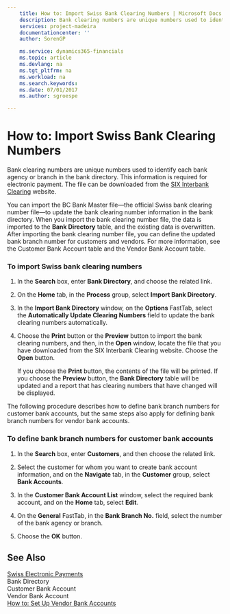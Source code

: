 ```yaml
---
    title: How to: Import Swiss Bank Clearing Numbers | Microsoft Docs
    description: Bank clearing numbers are unique numbers used to identify each bank agency or branch in the bank directory. This information is required for electronic payment. The file can be downloaded from the [SIX Interbank Clearing](http://go.microsoft.com/fwlink/?LinkId=145121) website.
    services: project-madeira
    documentationcenter: ''
    author: SorenGP

    ms.service: dynamics365-financials
    ms.topic: article
    ms.devlang: na
    ms.tgt_pltfrm: na
    ms.workload: na
    ms.search.keywords:
    ms.date: 07/01/2017
    ms.author: sgroespe

---
```

# How to: Import Swiss Bank Clearing Numbers
Bank clearing numbers are unique numbers used to identify each bank agency or branch in the bank directory. This information is required for electronic payment. The file can be downloaded from the [SIX Interbank Clearing](http://go.microsoft.com/fwlink/?LinkId=145121) website.  
  
 You can import the BC Bank Master file—the official Swiss bank clearing number file—to update the bank clearing number information in the bank directory. When you import the bank clearing number file, the data is imported to the **Bank Directory** table, and the existing data is overwritten. After importing the bank clearing number file, you can define the updated bank branch number for customers and vendors. For more information, see the Customer Bank Account table and the Vendor Bank Account table.  
  
### To import Swiss bank clearing numbers  
  
1.  In the **Search** box, enter **Bank Directory**, and choose the related link.  
  
2.  On the **Home** tab, in the **Process** group, select **Import Bank Directory**.  
  
3.  In the **Import Bank Directory** window, on the **Options** FastTab, select the **Automatically Update Clearing Numbers** field to update the bank clearing numbers automatically.  
  
4.  Choose the **Print** button or the **Preview** button to import the bank clearing numbers, and then, in the **Open** window, locate the file that you have downloaded from the SIX Interbank Clearing website. Choose the **Open** button.  
  
     If you choose the **Print** button, the contents of the file will be printed. If you choose the **Preview** button, the **Bank Directory** table will be updated and a report that has clearing numbers that have changed will be displayed.  
  
 The following procedure describes how to define bank branch numbers for customer bank accounts, but the same steps also apply for defining bank branch numbers for vendor bank accounts.  
  
### To define bank branch numbers for customer bank accounts  
  
1.  In the **Search** box, enter **Customers**, and then choose the related link.  
  
2.  Select the customer for whom you want to create bank account information, and on the **Navigate** tab, in the **Customer** group, select **Bank Accounts**.  
  
3.  In the **Customer Bank Account List** window, select the required bank account, and on the **Home** tab, select **Edit**.  
  
4.  On the **General** FastTab, in the **Bank Branch No.** field, select the number of the bank agency or branch.  
  
5.  Choose the **OK** button.  
  
## See Also  
 [Swiss Electronic Payments](swiss-electronic-payments.md)   
 Bank Directory   
 Customer Bank Account   
 Vendor Bank Account   
 [How to: Set Up Vendor Bank Accounts](how-to-set-up-vendor-bank-accounts.md)